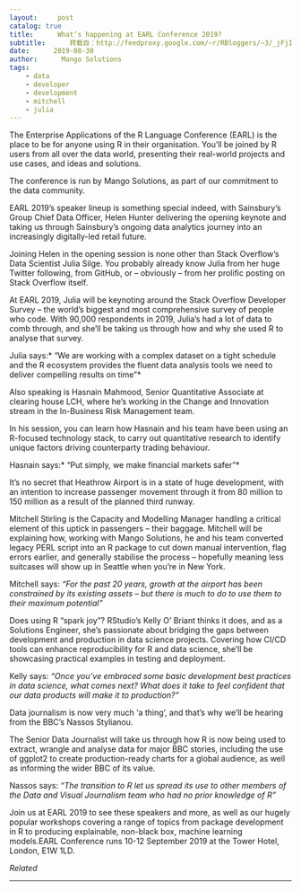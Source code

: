 ```yaml
---
layout:     post
catalog: true
title:      What’s happening at EARL Conference 2019?
subtitle:      转载自：http://feedproxy.google.com/~r/RBloggers/~3/_jFjIt0UqOY/
date:      2019-08-30
author:      Mango Solutions
tags:
    - data
    - developer
    - development
    - mitchell
    - julia
---
```






The Enterprise Applications of the R Language Conference (EARL) is the place to be for anyone using R in their organisation. You’ll be joined by R users from all over the data world, presenting their real-world projects and use cases, and ideas and solutions.

The conference is run by Mango Solutions, as part of our commitment to the data community.

EARL 2019’s speaker lineup is something special indeed, with Sainsbury’s Group Chief Data Officer, Helen Hunter delivering the opening keynote and taking us through Sainsbury’s ongoing data analytics journey into an increasingly digitally-led retail future.

Joining Helen in the opening session is none other than Stack Overflow’s Data Scientist Julia Silge. You probably already know Julia from her huge Twitter following, from GitHub, or – obviously – from her prolific posting on Stack Overflow itself.

At EARL 2019, Julia will be keynoting around the Stack Overflow Developer Survey – the world’s biggest and most comprehensive survey of people who code. With 90,000 respondents in 2019, Julia’s had a lot of data to comb through, and she’ll be taking us through how and why she used R to analyse that survey.

Julia says:* “We are working with a complex dataset on a tight schedule and the R ecosystem provides the fluent data analysis tools we need to deliver compelling results on time”*

Also speaking is Hasnain Mahmood, Senior Quantitative Associate at clearing house LCH, where he’s working in the Change and Innovation stream in the In-Business Risk Management team.

In his session, you can learn how Hasnain and his team have been using an R-focused technology stack, to carry out quantitative research to identify unique factors driving counterparty trading behaviour.

Hasnain says:* “Put simply, we make financial markets safer”*

It’s no secret that Heathrow Airport is in a state of huge development, with an intention to increase passenger movement through it from 80 million to 150 million as a result of the planned third runway.

Mitchell Stirling is the Capacity and Modelling Manager handling a critical element of this uptick in passengers – their baggage. Mitchell will be explaining how, working with Mango Solutions, he and his team converted legacy PERL script into an R package to cut down manual intervention, flag errors earlier, and generally stabilise the process – hopefully meaning less suitcases will show up in Seattle when you’re in New York.

Mitchell says: *“For the past 20 years, growth at the airport has been constrained by its existing assets – but there is much to do to use them to their maximum potential”*

Does using R “spark joy”? RStudio’s Kelly O’ Briant thinks it does, and as a Solutions Engineer, she’s passionate about bridging the gaps between development and production in data science projects. Covering how CI/CD tools can enhance reproducibility for R and data science, she’ll be showcasing practical examples in testing and deployment.

Kelly says: *“Once you’ve embraced some basic development best practices in data science, what comes next? What does it take to feel confident that our data products will make it to production?”*

Data journalism is now very much ‘a thing’, and that’s why we’ll be hearing from the BBC’s Nassos Stylianou.

The Senior Data Journalist will take us through how R is now being used to extract, wrangle and analyse data for major BBC stories, including the use of ggplot2 to create production-ready charts for a global audience, as well as informing the wider BBC of its value.

Nassos says: *“The transition to R let us spread its use to other members of the Data and Visual Journalism team who had no prior knowledge of R”*

Join us at EARL 2019 to see these speakers and more, as well as our hugely popular workshops covering a range of topics from package development in R to producing explainable, non-black box, machine learning models.EARL Conference runs 10-12 September 2019 at the Tower Hotel, London, E1W 1LD.


*Related*






---
